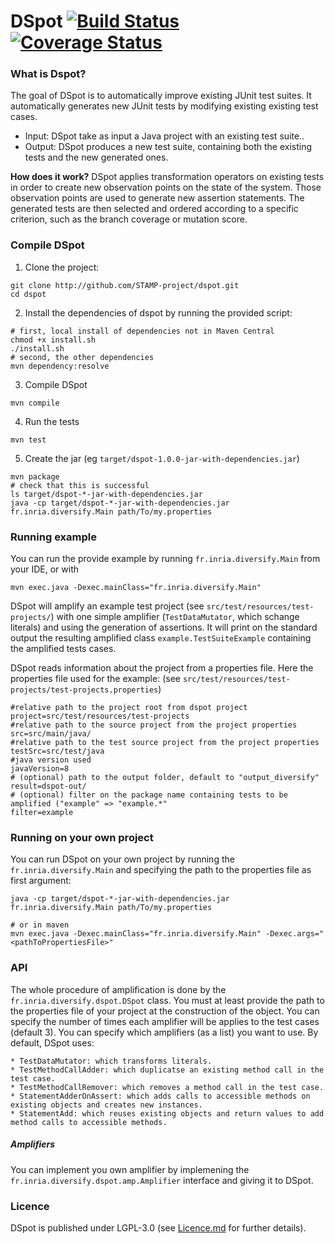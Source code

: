 DSpot [![Build Status](https://travis-ci.org/STAMP-project/dspot.svg?branch=master)](https://travis-ci.org/STAMP-project/dspot)[![Coverage Status](https://coveralls.io/repos/github/STAMP-project/dspot/badge.svg?branch=master)](https://coveralls.io/github/STAMP-project/dspot?branch=master)
=====================================================================================================================

### What is Dspot?

The goal of DSpot is to automatically improve existing JUnit test suites.
It automatically generates new JUnit tests by modifying existing  existing test cases.

- Input: DSpot take as input a Java project with an existing test suite..
- Output: DSpot produces a new test suite, containing both the existing tests and the new generated ones.

**How does it work?** DSpot applies transformation operators on existing tests in order to create new observation points on the state of the system. Those observation points are used to generate new assertion statements. The generated tests are then selected and ordered according to a specific criterion, such as the branch coverage or mutation score.

### Compile DSpot

1) Clone the project:
```
git clone http://github.com/STAMP-project/dspot.git
cd dspot
```

2) Install the dependencies of dspot by running the provided script:
```
# first, local install of dependencies not in Maven Central
chmod +x install.sh
./install.sh
# second, the other dependencies
mvn dependency:resolve
```

3) Compile DSpot
```
mvn compile
```

4) Run the tests
```
mvn test
```

5) Create the jar (eg `target/dspot-1.0.0-jar-with-dependencies.jar`)
```
mvn package
# check that this is successful
ls target/dspot-*-jar-with-dependencies.jar
java -cp target/dspot-*-jar-with-dependencies.jar fr.inria.diversify.Main path/To/my.properties
```


### Running example

You can run the provide example by running `fr.inria.diversify.Main` from your IDE, or with
```
mvn exec.java -Dexec.mainClass="fr.inria.diversify.Main"
```

DSpot will amplify an example test project (see `src/test/resources/test-projects/`) with one simple amplifier (`TestDataMutator`, which schange literals) and using the generation of assertions.
It will print on the standard output the resulting amplified class `example.TestSuiteExample` containing the amplified tests cases.

DSpot reads information about the project from a properties file. Here the properties file used for the example: (see `src/test/resources/test-projects/test-projects.properties`)

```properties
#relative path to the project root from dspot project
project=src/test/resources/test-projects
#relative path to the source project from the project properties
src=src/main/java/
#relative path to the test source project from the project properties
testSrc=src/test/java
#java version used
javaVersion=8
# (optional) path to the output folder, default to "output_diversify"
result=dspot-out/
# (optional) filter on the package name containing tests to be amplified ("example" => "example.*"
filter=example
```

### Running on your own project

You can run DSpot on your own project by running the `fr.inria.diversify.Main` and specifying the path to the properties file as first argument:
```
java -cp target/dspot-*-jar-with-dependencies.jar fr.inria.diversify.Main path/To/my.properties

# or in maven
mvn exec.java -Dexec.mainClass="fr.inria.diversify.Main" -Dexec.args="<pathToPropertiesFile>"
```

### API

The whole procedure of amplification is done by the `fr.inria.diversify.dspot.DSpot` class. 
You must at least provide the path to the properties file of your project at the construction of the object.
You can specify the number of times each amplifier will be applies to the test cases (default 3).
You can specify which amplifiers (as a list) you want to use. By default, DSpot uses: 

    * TestDataMutator: which transforms literals.
    * TestMethodCallAdder: which duplicatse an existing method call in the test case.
    * TestMethodCallRemover: which removes a method call in the test case.
    * StatementAdderOnAssert: which adds calls to accessible methods on existing objects and creates new instances.
    * StatementAdd: which reuses existing objects and return values to add method calls to accessible methods.

##### Amplifiers

You can implement you own amplifier by implemening the `fr.inria.diversify.dspot.amp.Amplifier` interface and giving it to DSpot.


### Licence

DSpot is published under LGPL-3.0 (see [Licence.md](https://github.com/STAMP-project/dspot/blob/master/Licence.md) for further details).
